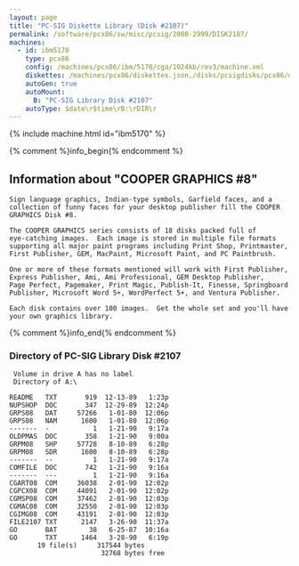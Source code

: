```yaml
---
layout: page
title: "PC-SIG Diskette Library (Disk #2107)"
permalink: /software/pcx86/sw/misc/pcsig/2000-2999/DISK2107/
machines:
  - id: ibm5170
    type: pcx86
    config: /machines/pcx86/ibm/5170/cga/1024kb/rev3/machine.xml
    diskettes: /machines/pcx86/diskettes.json,/disks/pcsigdisks/pcx86/diskettes.json
    autoGen: true
    autoMount:
      B: "PC-SIG Library Disk #2107"
    autoType: $date\r$time\rB:\rDIR\r
---
```


{% include machine.html id="ibm5170" %}

{% comment %}info_begin{% endcomment %}

## Information about "COOPER GRAPHICS #8"

    Sign language graphics, Indian-type symbols, Garfield faces, and a
    collection of funny faces for your desktop publisher fill the COOPER
    GRAPHICS Disk #8.
    
    The COOPER GRAPHICS series consists of 18 disks packed full of
    eye-catching images.  Each image is stored in multiple file formats
    supporting all major paint programs including Print Shop, Printmaster,
    First Publisher, GEM, MacPaint, Microsoft Paint, and PC Paintbrush.
    
    One or more of these formats mentioned will work with First Publisher,
    Express Publisher, Ami, Ami Professional, GEM Desktop Publisher,
    Page Perfect, Pagemaker, Print Magic, Publish-It, Finesse, Springboard
    Publisher, Microsoft Word 5+, WordPerfect 5+, and Ventura Publisher.
    
    Each disk contains over 100 images.  Get the whole set and you'll have
    your own graphics library.
{% comment %}info_end{% endcomment %}


### Directory of PC-SIG Library Disk #2107

     Volume in drive A has no label
     Directory of A:\

    README   TXT       919  12-13-89   1:23p
    NUPSHOP  DOC       347  12-29-89  12:24p
    GRPS08   DAT     57266   1-01-80  12:06p
    GRPS08   NAM      1600   1-01-80  12:06p
    -------  -           1   1-21-90   9:17a
    OLDPMAS  DOC       358   1-21-90   9:00a
    GRPM08   SHP     57728   8-10-89   6:28p
    GRPM08   SDR      1600   8-10-89   6:28p
    -------  --          1   1-21-90   9:17a
    COMFILE  DOC       742   1-21-90   9:16a
    -------  ---         1   1-21-90   9:16a
    CGART08  COM     36038   2-01-90  12:02p
    CGPCX08  COM     44091   2-01-90  12:02p
    CGMSP08  COM     37462   2-01-90  12:03p
    CGMAC08  COM     32550   2-01-90  12:03p
    CGIMG08  COM     43191   2-01-90  12:03p
    FILE2107 TXT      2147   3-26-90  11:37a
    GO       BAT        38   6-25-87  10:16a
    GO       TXT      1464   3-28-90   6:19p
           19 file(s)     317544 bytes
                           32768 bytes free
